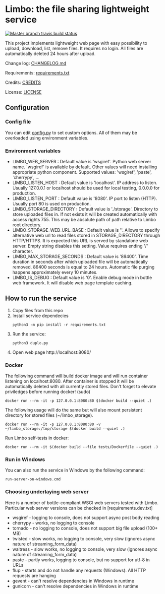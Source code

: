 # Limbo: the file sharing lightweight service

[![Master branch travis build status](https://travis-ci.org/kolomenkin/limbo.svg?branch=master)](https://travis-ci.org/kolomenkin/limbo)

This project implements lightweight web page with easy possibility to upload, download, list, remove files.
It requires no login.
All files are automatically deleted 24 hours after upload.

Change log: [CHANGELOG.md](CHANGELOG.md)

Requirements: [requirements.txt](requirements.txt)

Credits: [CREDITS](CREDITS)

License: [LICENSE](LICENSE)

## Configuration

### Config file

You can edit [config.py](config.py) to set custom options. All of them may be overloaded using environment variables.

### Environment variables

* LIMBO_WEB_SERVER : Default value is 'wsgiref'. Python web server name. 'wsgiref' is available by default. Other values will need installing appropriate python component. Supported values: 'wsgiref', 'paste', 'cherrypy', ...
* LIMBO_LISTEN_HOST : Default value is 'localhost'. IP address to listen. Usually 127.0.0.1 or localhost should be used for local testing, 0.0.0.0 for production.
* LIMBO_LISTEN_PORT : Default value is '8080'. IP port to listen (HTTP). Usually port 80 is used on production.
* LIMBO_STORAGE_DIRECTORY : Default value is './storage'. Directory to store uploaded files in. If not exists it will be created automatically with access rights 755. This may be absolute path of path relative to Limbo root directory.
* LIMBO_STORAGE_WEB_URL_BASE : Default value is ''. Allows to specify alternative web url to read files stored in STORAGE_DIRECTORY through HTTP/HTTPS. It is expected this URL is served by standalone web server. Empty string disables this setting. Value requires ending '/' character.
* LIMBO_MAX_STORAGE_SECONDS : Default value is '86400'. Time duration in seconds after which uploaded file will be automatically removed. 86400 seconds is equal to 24 hours. Automatic file purging happens approximately every 10 minutes.
* LIMBO_IS_DEBUG : Default value is '0'. Enable debug mode in bottle web framework. It will disable web page template caching.

## How to run the service

1. Copy files from this repo
2. Install service dependecies
    ```
    python3 -m pip install -r requirements.txt
    ```
3. Run the service:
    ```
    python3 duplo.py
    ```
4. Open web page http://localhost:8080/

### Docker

The following command will build docker image and will run container listening on localhost:8080.
After container is stopped it will be automatically deleted with all currently stored files.
Don't forget to elevate priviledges before running docker! (sudo)

```
docker run --rm -it -p 127.0.0.1:8080:80 $(docker build --quiet .)
```

The following usage will do the same but will also mount persistent directory for stored files (~/limbo_storage).

```
docker run --rm -it -p 127.0.0.1:8080:80 -v ~/limbo_storage:/tmp/storage $(docker build --quiet .)
```

Run Limbo self-tests in docker:

```
docker run --rm -it $(docker build --file tests/Dockerfile --quiet .)
```

### Run in Windows

You can also run the service in Windows by the following command:
```
run-server-on-windows.cmd
```

### Choosing underlaying web server

Here is a number of bottle-compliant WSGI web servers tested with Limbo.
Particular web server versions can be checked in [requirements.dev.txt]

- wsgiref - logging to console, does not support async post body reading
- cherrypy - works, no logging to console
- tornado - no logging to console, does not support big file upload (100+ MB)
- twisted - slow works, no logging to console, very slow (ignores async nature of streaming_form_data)
- waitress - slow works, no logging to console, very slow (ignores async nature of streaming_form_data)
- paste - partly works, logging to console, but no support for utf-8 in URLs
- flup - starts and do not handle any requests (Windows). All HTTP requests are hanging
- gevent - can't resolve dependencies in Windows in runtime
- gunicorn - can't resolve dependencies in Windows in runtime
